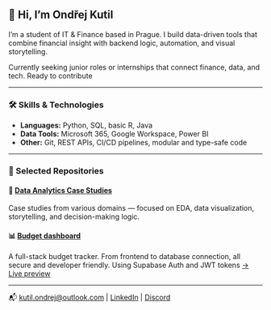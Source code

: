 ## 👋 Hi, I’m Ondřej Kutil

I’m a student of IT & Finance based in Prague. I build data-driven tools that combine financial insight with backend logic, automation, and visual storytelling.

Currently seeking junior roles or internships that connect finance, data, and tech. Ready to contribute

---

### 🛠️ Skills & Technologies

- **Languages:** Python, SQL, basic R, Java  
- **Data Tools:** Microsoft 365, Google Workspace, Power BI  
- **Other:** Git, REST APIs, CI/CD pipelines, modular and type-safe code

---

### 📂 Selected Repositories

#### 🔎 [Data Analytics Case Studies](https://github.com/OndrejKutil/data_analytics_case_studies)  
Case studies from various domains — focused on EDA, data visualization, storytelling, and decision-making logic.

#### 📊 [Budget dashboard](https://github.com/OndrejKutil/budgeting_dashboard)
A full-stack budget tracker. From frontend to database connection, all secure and developer friendly. Using Supabase Auth and JWT tokens
[→ Live preview](https://budgeting-dashboard-frontend.onrender.com/)

---

📬 kutil.ondrej@outlook.com | [LinkedIn](https://linkedin.com/in/ondřej-kutil-342a97256) | [Discord](https://discordapp.com/users/551050009626542102)
